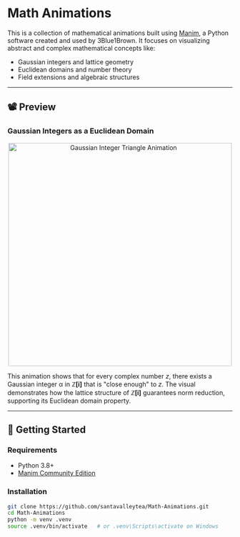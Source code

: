 # Math Animations

This is a collection of mathematical animations built using [Manim](https://www.manim.community/), a Python software created and used by 3Blue1Brown. It focuses on visualizing abstract and complex mathematical concepts like:

- Gaussian integers and lattice geometry
- Euclidean domains and number theory
- Field extensions and algebraic structures

---

## 📽️ Preview

### Gaussian Integers as a Euclidean Domain

<div align="center">
  <img src="media/previews/gaussian-triangle.gif" width="500" alt="Gaussian Integer Triangle Animation" />
</div>

This animation shows that for every complex number *z*, there exists a Gaussian integer α in **ℤ[i]** that is "close enough" to *z*. The visual demonstrates how the lattice structure of **ℤ[i]** guarantees norm reduction, supporting its Euclidean domain property.

---

## 🚀 Getting Started

### Requirements

- Python 3.8+
- [Manim Community Edition](https://docs.manim.community/en/stable/installation.html)

### Installation

```bash
git clone https://github.com/santavalleytea/Math-Animations.git
cd Math-Animations
python -m venv .venv
source .venv/bin/activate   # or .venv\Scripts\activate on Windows
